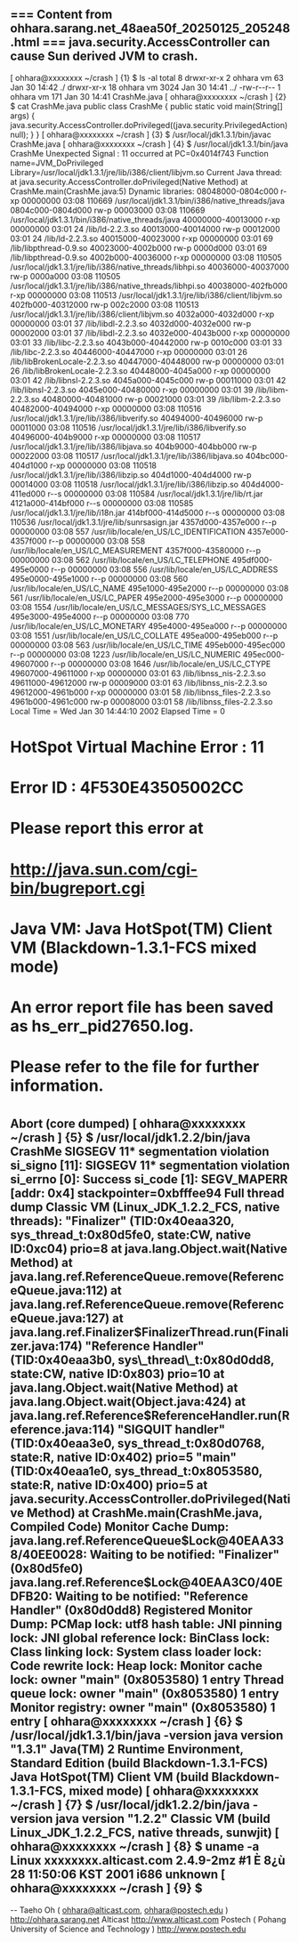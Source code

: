 === Content from ohhara.sarang.net_48aea50f_20250125_205248.html ===
java.security.AccessController can cause Sun derived JVM to crash.
------------------------------------------------------------
[ ohhara@xxxxxxxx ~/crash ] {1} $ ls -al
total 8
drwxr-xr-x 2 ohhara vm 63 Jan 30 14:42 ./
drwxr-xr-x 18 ohhara vm 3024 Jan 30 14:41 ../
-rw-r--r-- 1 ohhara vm 171 Jan 30 14:41 CrashMe.java
[ ohhara@xxxxxxxx ~/crash ] {2} $ cat CrashMe.java
public class CrashMe
{
public static void main(String[] args)
{
java.security.AccessController.doPrivileged((java.security.PrivilegedAction)null);
}
}
[ ohhara@xxxxxxxx ~/crash ] {3} $ /usr/local/jdk1.3.1/bin/javac CrashMe.java
[ ohhara@xxxxxxxx ~/crash ] {4} $ /usr/local/jdk1.3.1/bin/java CrashMe
Unexpected Signal : 11 occurred at PC=0x4014f743
Function name=JVM\_DoPrivileged
Library=/usr/local/jdk1.3.1/jre/lib/i386/client/libjvm.so
Current Java thread:
at java.security.AccessController.doPrivileged(Native Method)
at CrashMe.main(CrashMe.java:5)
Dynamic libraries:
08048000-0804c000 r-xp 00000000 03:08 110669 /usr/local/jdk1.3.1/bin/i386/native\_threads/java
0804c000-0804d000 rw-p 00003000 03:08 110669 /usr/local/jdk1.3.1/bin/i386/native\_threads/java
40000000-40013000 r-xp 00000000 03:01 24 /lib/ld-2.2.3.so
40013000-40014000 rw-p 00012000 03:01 24 /lib/ld-2.2.3.so
40015000-40023000 r-xp 00000000 03:01 69 /lib/libpthread-0.9.so
40023000-4002b000 rw-p 0000d000 03:01 69 /lib/libpthread-0.9.so
4002b000-40036000 r-xp 00000000 03:08 110505 /usr/local/jdk1.3.1/jre/lib/i386/native\_threads/libhpi.so
40036000-40037000 rw-p 0000a000 03:08 110505 /usr/local/jdk1.3.1/jre/lib/i386/native\_threads/libhpi.so
40038000-402fb000 r-xp 00000000 03:08 110513 /usr/local/jdk1.3.1/jre/lib/i386/client/libjvm.so
402fb000-40312000 rw-p 002c2000 03:08 110513 /usr/local/jdk1.3.1/jre/lib/i386/client/libjvm.so
4032a000-4032d000 r-xp 00000000 03:01 37 /lib/libdl-2.2.3.so
4032d000-4032e000 rw-p 00002000 03:01 37 /lib/libdl-2.2.3.so
4032e000-4043b000 r-xp 00000000 03:01 33 /lib/libc-2.2.3.so
4043b000-40442000 rw-p 0010c000 03:01 33 /lib/libc-2.2.3.so
40446000-40447000 r-xp 00000000 03:01 26 /lib/libBrokenLocale-2.2.3.so
40447000-40448000 rw-p 00000000 03:01 26 /lib/libBrokenLocale-2.2.3.so
40448000-4045a000 r-xp 00000000 03:01 42 /lib/libnsl-2.2.3.so
4045a000-4045c000 rw-p 00011000 03:01 42 /lib/libnsl-2.2.3.so
4045e000-40480000 r-xp 00000000 03:01 39 /lib/libm-2.2.3.so
40480000-40481000 rw-p 00021000 03:01 39 /lib/libm-2.2.3.so
40482000-40494000 r-xp 00000000 03:08 110516 /usr/local/jdk1.3.1/jre/lib/i386/libverify.so
40494000-40496000 rw-p 00011000 03:08 110516 /usr/local/jdk1.3.1/jre/lib/i386/libverify.so
40496000-404b9000 r-xp 00000000 03:08 110517 /usr/local/jdk1.3.1/jre/lib/i386/libjava.so
404b9000-404bb000 rw-p 00022000 03:08 110517 /usr/local/jdk1.3.1/jre/lib/i386/libjava.so
404bc000-404d1000 r-xp 00000000 03:08 110518 /usr/local/jdk1.3.1/jre/lib/i386/libzip.so
404d1000-404d4000 rw-p 00014000 03:08 110518 /usr/local/jdk1.3.1/jre/lib/i386/libzip.so
404d4000-411ed000 r--s 00000000 03:08 110584 /usr/local/jdk1.3.1/jre/lib/rt.jar
4121a000-414bf000 r--s 00000000 03:08 110585 /usr/local/jdk1.3.1/jre/lib/i18n.jar
414bf000-414d5000 r--s 00000000 03:08 110536 /usr/local/jdk1.3.1/jre/lib/sunrsasign.jar
4357d000-4357e000 r--p 00000000 03:08 557 /usr/lib/locale/en\_US/LC\_IDENTIFICATION
4357e000-4357f000 r--p 00000000 03:08 558 /usr/lib/locale/en\_US/LC\_MEASUREMENT
4357f000-43580000 r--p 00000000 03:08 562 /usr/lib/locale/en\_US/LC\_TELEPHONE
495df000-495e0000 r--p 00000000 03:08 556 /usr/lib/locale/en\_US/LC\_ADDRESS
495e0000-495e1000 r--p 00000000 03:08 560 /usr/lib/locale/en\_US/LC\_NAME
495e1000-495e2000 r--p 00000000 03:08 561 /usr/lib/locale/en\_US/LC\_PAPER
495e2000-495e3000 r--p 00000000 03:08 1554 /usr/lib/locale/en\_US/LC\_MESSAGES/SYS\_LC\_MESSAGES
495e3000-495e4000 r--p 00000000 03:08 770 /usr/lib/locale/en\_US/LC\_MONETARY
495e4000-495ea000 r--p 00000000 03:08 1551 /usr/lib/locale/en\_US/LC\_COLLATE
495ea000-495eb000 r--p 00000000 03:08 563 /usr/lib/locale/en\_US/LC\_TIME
495eb000-495ec000 r--p 00000000 03:08 1223 /usr/lib/locale/en\_US/LC\_NUMERIC
495ec000-49607000 r--p 00000000 03:08 1646 /usr/lib/locale/en\_US/LC\_CTYPE
49607000-49611000 r-xp 00000000 03:01 63 /lib/libnss\_nis-2.2.3.so
49611000-49612000 rw-p 00009000 03:01 63 /lib/libnss\_nis-2.2.3.so
49612000-4961b000 r-xp 00000000 03:01 58 /lib/libnss\_files-2.2.3.so
4961b000-4961c000 rw-p 00008000 03:01 58 /lib/libnss\_files-2.2.3.so
Local Time = Wed Jan 30 14:44:10 2002
Elapsed Time = 0
#
# HotSpot Virtual Machine Error : 11
# Error ID : 4F530E43505002CC
# Please report this error at
# http://java.sun.com/cgi-bin/bugreport.cgi
#
# Java VM: Java HotSpot(TM) Client VM (Blackdown-1.3.1-FCS mixed mode)
#
# An error report file has been saved as hs\_err\_pid27650.log.
# Please refer to the file for further information.
#
Abort (core dumped)
[ ohhara@xxxxxxxx ~/crash ] {5} $ /usr/local/jdk1.2.2/bin/java CrashMe
SIGSEGV 11\* segmentation violation
si\_signo [11]: SIGSEGV 11\* segmentation violation
si\_errno [0]: Success
si\_code [1]: SEGV\_MAPERR [addr: 0x4]
stackpointer=0xbfffee94
Full thread dump Classic VM (Linux\_JDK\_1.2.2\_FCS, native threads):
"Finalizer" (TID:0x40eaa320, sys\_thread\_t:0x80d5fe0, state:CW, native ID:0xc04) prio=8
at java.lang.Object.wait(Native Method)
at java.lang.ref.ReferenceQueue.remove(ReferenceQueue.java:112)
at java.lang.ref.ReferenceQueue.remove(ReferenceQueue.java:127)
at java.lang.ref.Finalizer$FinalizerThread.run(Finalizer.java:174)
"Reference Handler" (TID:0x40eaa3b0, sys\_thread\_t:0x80d0dd8, state:CW, native ID:0x803) prio=10
at java.lang.Object.wait(Native Method)
at java.lang.Object.wait(Object.java:424)
at java.lang.ref.Reference$ReferenceHandler.run(Reference.java:114)
"SIGQUIT handler" (TID:0x40eaa3e0, sys\_thread\_t:0x80d0768, state:R, native ID:0x402) prio=5
"main" (TID:0x40eaa1e0, sys\_thread\_t:0x8053580, state:R, native ID:0x400) prio=5
at java.security.AccessController.doPrivileged(Native Method)
at CrashMe.main(CrashMe.java, Compiled Code)
Monitor Cache Dump:
java.lang.ref.ReferenceQueue$Lock@40EAA338/40EE0028:
Waiting to be notified:
"Finalizer" (0x80d5fe0)
java.lang.ref.Reference$Lock@40EAA3C0/40EDFB20:
Waiting to be notified:
"Reference Handler" (0x80d0dd8)
Registered Monitor Dump:
PCMap lock:
utf8 hash table:
JNI pinning lock:
JNI global reference lock:
BinClass lock:
Class linking lock:
System class loader lock:
Code rewrite lock:
Heap lock:
Monitor cache lock: owner "main" (0x8053580) 1 entry
Thread queue lock: owner "main" (0x8053580) 1 entry
Monitor registry: owner "main" (0x8053580) 1 entry
[ ohhara@xxxxxxxx ~/crash ] {6} $ /usr/local/jdk1.3.1/bin/java -version
java version "1.3.1"
Java(TM) 2 Runtime Environment, Standard Edition (build Blackdown-1.3.1-FCS)
Java HotSpot(TM) Client VM (build Blackdown-1.3.1-FCS, mixed mode)
[ ohhara@xxxxxxxx ~/crash ] {7} $ /usr/local/jdk1.2.2/bin/java -version
java version "1.2.2"
Classic VM (build Linux\_JDK\_1.2.2\_FCS, native threads, sunwjit)
[ ohhara@xxxxxxxx ~/crash ] {8} $ uname -a
Linux xxxxxxxx.alticast.com 2.4.9-2mz #1 È­ 8¿ù 28 11:50:06 KST 2001 i686 unknown
[ ohhara@xxxxxxxx ~/crash ] {9} $
------------------------------------------------------------
--
Taeho Oh ( ohhara@alticast.com, ohhara@postech.edu ) http://ohhara.sarang.net
Alticast http://www.alticast.com
Postech ( Pohang University of Science and Technology ) http://www.postech.edu

